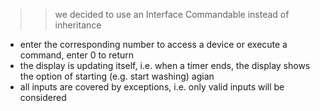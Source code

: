 >> we decided to use an Interface Commandable instead of inheritance

- enter the corresponding number to access a device or execute a command, enter 0 to return
- the display is updating itself, i.e. when a timer ends, the display shows the option of starting (e.g. start washing) agian
- all inputs are covered by exceptions, i.e. only valid inputs will be considered
